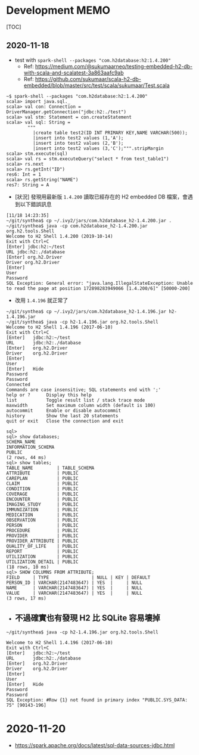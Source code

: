 # Development MEMO

[TOC]

## 2020-11-18

- test with `spark-shell --packages "com.h2database:h2:1.4.200"`
    - Ref: https://medium.com/@sukumaarneo/testing-embedded-h2-db-with-scala-and-scalatest-3a863aafc9ab
    - Ref: https://github.com/sukumaar/scala-h2-db-embedded/blob/master/src/test/scala/sukumaar/Test.scala

```
~$ spark-shell --packages "com.h2database:h2:1.4.200"
scala> import java.sql._
scala> val con: Connection = DriverManager.getConnection("jdbc:h2:./test")
scala> val stm: Statement = con.createStatement
scala> val sql: String =
        """
          |create table test2(ID INT PRIMARY KEY,NAME VARCHAR(500));
          |insert into test2 values (1,'A');
          |insert into test2 values (2,'B');
          |insert into test2 values (3,'C');""".stripMargin
scala> stm.execute(sql)
scala> val rs = stm.executeQuery("select * from test_table1")
scala> rs.next
scala> rs.getInt("ID")
res6: Int = 1
scala> rs.getString("NAME")
res7: String = A
```

- [狀況] 發現用最新版 `1.4.200` 讀取已經存在的 H2 embedded DB 檔案，會遇到以下錯誤訊息

```
[11/18 14:23:35]
~/git/synthea$ cp ~/.ivy2/jars/com.h2database_h2-1.4.200.jar .
~/git/synthea$ java -cp com.h2database_h2-1.4.200.jar org.h2.tools.Shell
Welcome to H2 Shell 1.4.200 (2019-10-14)
Exit with Ctrl+C
[Enter] jdbc:h2:~/test
URL jdbc:h2:./database
[Enter] org.h2.Driver
Driver org.h2.Driver
[Enter]
User
Password
SQL Exception: General error: "java.lang.IllegalStateException: Unable to read the page at position 172898283949066 [1.4.200/6]" [50000-200]
```

- 改用 `1.4.196` 就正常了

```
~/git/synthea$ cp ~/.ivy2/jars/com.h2database_h2-1.4.196.jar h2-1.4.196.jar
~/git/synthea$ java -cp h2-1.4.196.jar org.h2.tools.Shell
Welcome to H2 Shell 1.4.196 (2017-06-10)
Exit with Ctrl+C
[Enter]   jdbc:h2:~/test
URL       jdbc:h2:./database
[Enter]   org.h2.Driver
Driver    org.h2.Driver
[Enter]
User
[Enter]   Hide
Password
Password
Connected
Commands are case insensitive; SQL statements end with ';'
help or ?      Display this help
list           Toggle result list / stack trace mode
maxwidth       Set maximum column width (default is 100)
autocommit     Enable or disable autocommit
history        Show the last 20 statements
quit or exit   Close the connection and exit

sql>
sql> show databases;
SCHEMA_NAME
INFORMATION_SCHEMA
PUBLIC
(2 rows, 44 ms)
sql> show tables;
TABLE_NAME         | TABLE_SCHEMA
ATTRIBUTE          | PUBLIC
CAREPLAN           | PUBLIC
CLAIM              | PUBLIC
CONDITION          | PUBLIC
COVERAGE           | PUBLIC
ENCOUNTER          | PUBLIC
IMAGING_STUDY      | PUBLIC
IMMUNIZATION       | PUBLIC
MEDICATION         | PUBLIC
OBSERVATION        | PUBLIC
PERSON             | PUBLIC
PROCEDURE          | PUBLIC
PROVIDER           | PUBLIC
PROVIDER_ATTRIBUTE | PUBLIC
QUALITY_OF_LIFE    | PUBLIC
REPORT             | PUBLIC
UTILIZATION        | PUBLIC
UTILIZATION_DETAIL | PUBLIC
(18 rows, 10 ms)
sql> SHOW COLUMNS FROM ATTRIBUTE;
FIELD     | TYPE                | NULL | KEY | DEFAULT
PERSON_ID | VARCHAR(2147483647) | YES  |     | NULL
NAME      | VARCHAR(2147483647) | YES  |     | NULL
VALUE     | VARCHAR(2147483647) | YES  |     | NULL
(3 rows, 17 ms)
```

- 不過確實也有發現 H2 比 SQLite 容易壞掉
  -
```
~/git/synthea$ java -cp h2-1.4.196.jar org.h2.tools.Shell

Welcome to H2 Shell 1.4.196 (2017-06-10)
Exit with Ctrl+C
[Enter]   jdbc:h2:~/test
URL       jdbc:h2:./database
[Enter]   org.h2.Driver
Driver    org.h2.Driver
[Enter]
User
[Enter]   Hide
Password
Password
SQL Exception: #Row {1} not found in primary index "PUBLIC.SYS_DATA: 75" [90143-196]
```

# 2020-11-20

- https://spark.apache.org/docs/latest/sql-data-sources-jdbc.html